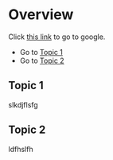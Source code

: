 # Overview

Click [this link](https://google.com) to go to google.

- Go to [Topic 1](#topic-1)
- Go to [Topic 2](#topic-2)

## Topic 1

slkdjflsfg

## Topic 2

ldfhslfh
